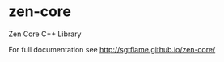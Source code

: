 zen-core
========

Zen Core C++ Library


For full documentation see http://sgtflame.github.io/zen-core/
